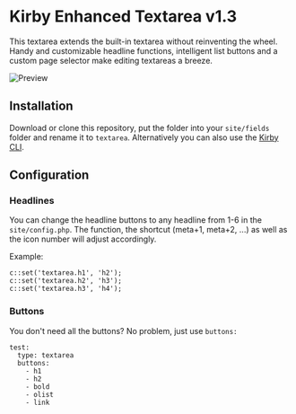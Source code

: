 # Kirby Enhanced Textarea v1.3

This textarea extends the built-in textarea without reinventing the wheel. Handy and customizable headline functions, intelligent list buttons and a custom page selector make editing textareas a breeze.

![Preview](https://cloud.githubusercontent.com/assets/7975568/26103764/44eb2fc4-3a3b-11e7-87dc-86b328f22f85.gif)

## Installation

Download or clone this repository, put the folder into your `site/fields` folder and rename it to `textarea`. Alternatively you can also use the [Kirby CLI](https://github.com/getkirby/cli).

## Configuration

### Headlines

You can change the headline buttons to any headline from 1-6 in the `site/config.php`. The function, the shortcut (meta+1, meta+2, ...) as well as the icon number will adjust accordingly.

Example:
````
c::set('textarea.h1', 'h2');
c::set('textarea.h2', 'h3');
c::set('textarea.h3', 'h4');
````

### Buttons

You don't need all the buttons? No problem, just use `buttons:` 

````
test:
  type: textarea
  buttons:
    - h1
    - h2
    - bold
    - olist
    - link
````
